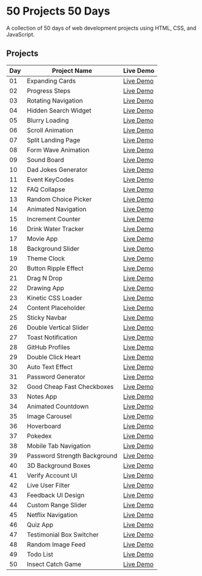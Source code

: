 # 50 Projects 50 Days

A collection of 50 days of web development projects using HTML, CSS, and JavaScript.

## Projects

| Day | Project Name | Live Demo |
|-----|--------------|-----------|
| 01 | Expanding Cards | [Live Demo](https://winnwy.github.io/50projects50days/expanding-cards/) |
| 02 | Progress Steps | [Live Demo](https://winnwy.github.io/50projects50days/progress-steps/) |
| 03 | Rotating Navigation | [Live Demo](https://winnwy.github.io/50projects50days/rotating-navigation/) |
| 04 | Hidden Search Widget | [Live Demo](https://winnwy.github.io/50projects50days/hidden-search-widget/) |
| 05 | Blurry Loading | [Live Demo](https://winnwy.github.io/50projects50days/blurry-loading/) |
| 06 | Scroll Animation | [Live Demo]() |
| 07 | Split Landing Page | [Live Demo]() |
| 08 | Form Wave Animation | [Live Demo]() |
| 09 | Sound Board | [Live Demo]() |
| 10 | Dad Jokes Generator | [Live Demo]() |
| 11 | Event KeyCodes | [Live Demo]() |
| 12 | FAQ Collapse | [Live Demo]() |
| 13 | Random Choice Picker | [Live Demo]() |
| 14 | Animated Navigation | [Live Demo]() |
| 15 | Increment Counter | [Live Demo]() |
| 16 | Drink Water Tracker | [Live Demo]() |
| 17 | Movie App | [Live Demo]() |
| 18 | Background Slider | [Live Demo]() |
| 19 | Theme Clock | [Live Demo]() |
| 20 | Button Ripple Effect | [Live Demo]() |
| 21 | Drag N Drop | [Live Demo]() |
| 22 | Drawing App | [Live Demo]() |
| 23 | Kinetic CSS Loader | [Live Demo]() |
| 24 | Content Placeholder | [Live Demo]() |
| 25 | Sticky Navbar | [Live Demo]() |
| 26 | Double Vertical Slider | [Live Demo]() |
| 27 | Toast Notification | [Live Demo]() |
| 28 | GitHub Profiles | [Live Demo]() |
| 29 | Double Click Heart | [Live Demo]() |
| 30 | Auto Text Effect | [Live Demo]() |
| 31 | Password Generator | [Live Demo]() |
| 32 | Good Cheap Fast Checkboxes | [Live Demo]() |
| 33 | Notes App | [Live Demo]() |
| 34 | Animated Countdown | [Live Demo]() |
| 35 | Image Carousel | [Live Demo]() |
| 36 | Hoverboard | [Live Demo]() |
| 37 | Pokedex | [Live Demo]() |
| 38 | Mobile Tab Navigation | [Live Demo]() |
| 39 | Password Strength Background | [Live Demo]() |
| 40 | 3D Background Boxes | [Live Demo]() |
| 41 | Verify Account UI | [Live Demo]() |
| 42 | Live User Filter | [Live Demo]() |
| 43 | Feedback UI Design | [Live Demo]() |
| 44 | Custom Range Slider | [Live Demo]() |
| 45 | Netflix Navigation | [Live Demo]() |
| 46 | Quiz App | [Live Demo]() |
| 47 | Testimonial Box Switcher | [Live Demo]() |
| 48 | Random Image Feed | [Live Demo]() |
| 49 | Todo List | [Live Demo]() |
| 50 | Insect Catch Game | [Live Demo]() |